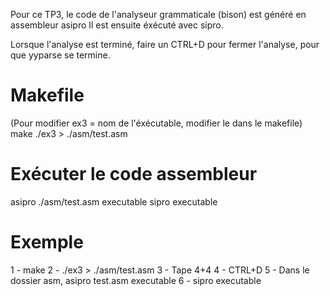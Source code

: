 Pour ce TP3, le code de l'analyseur grammaticale (bison) est généré en assembleur asipro
Il est ensuite éxécuté avec sipro.

Lorsque l'analyse est terminé, faire un CTRL+D pour fermer l'analyse, pour que yyparse se termine.

# Makefile
(Pour modifier ex3 = nom de l'éxécutable, modifier le dans le makefile)
make
./ex3 > ./asm/test.asm

# Exécuter le code assembleur
asipro ./asm/test.asm executable
sipro executable

# Exemple
1 - make
2 - ./ex3 > ./asm/test.asm
3 - Tape 4+4
4 - CTRL+D
5 - Dans le dossier asm, asipro test.asm executable
6 - sipro executable

